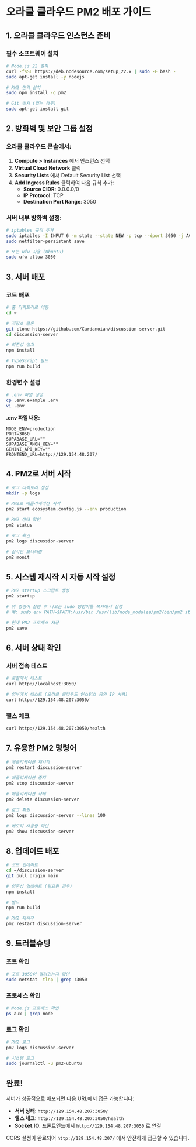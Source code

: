 # 오라클 클라우드 PM2 배포 가이드

## 1. 오라클 클라우드 인스턴스 준비

### 필수 소프트웨어 설치

```bash
# Node.js 22 설치
curl -fsSL https://deb.nodesource.com/setup_22.x | sudo -E bash -
sudo apt-get install -y nodejs

# PM2 전역 설치
sudo npm install -g pm2

# Git 설치 (없는 경우)
sudo apt-get install git
```

## 2. 방화벽 및 보안 그룹 설정

### 오라클 클라우드 콘솔에서:

1. **Compute > Instances** 에서 인스턴스 선택
2. **Virtual Cloud Network** 클릭
3. **Security Lists** 에서 Default Security List 선택
4. **Add Ingress Rules** 클릭하여 다음 규칙 추가:
   - **Source CIDR**: 0.0.0.0/0
   - **IP Protocol**: TCP
   - **Destination Port Range**: 3050

### 서버 내부 방화벽 설정:

```bash
# iptables 규칙 추가
sudo iptables -I INPUT 6 -m state --state NEW -p tcp --dport 3050 -j ACCEPT
sudo netfilter-persistent save

# 또는 ufw 사용 (Ubuntu)
sudo ufw allow 3050
```

## 3. 서버 배포

### 코드 배포

```bash
# 홈 디렉토리로 이동
cd ~

# 저장소 클론
git clone https://github.com/Cardanoian/discussion-server.git
cd discussion-server

# 의존성 설치
npm install

# TypeScript 빌드
npm run build
```

### 환경변수 설정

```bash
# .env 파일 생성
cp .env.example .env
vi .env
```

**.env 파일 내용:**

```env
NODE_ENV=production
PORT=3050
SUPABASE_URL=""
SUPABASE_ANON_KEY=""
GEMINI_API_KEY=""
FRONTEND_URL=http://129.154.48.207/
```

## 4. PM2로 서버 시작

```bash
# 로그 디렉토리 생성
mkdir -p logs

# PM2로 애플리케이션 시작
pm2 start ecosystem.config.js --env production

# PM2 상태 확인
pm2 status

# 로그 확인
pm2 logs discussion-server

# 실시간 모니터링
pm2 monit
```

## 5. 시스템 재시작 시 자동 시작 설정

```bash
# PM2 startup 스크립트 생성
pm2 startup

# 위 명령어 실행 후 나오는 sudo 명령어를 복사해서 실행
# 예: sudo env PATH=$PATH:/usr/bin /usr/lib/node_modules/pm2/bin/pm2 startup systemd -u ubuntu --hp /home/ubuntu

# 현재 PM2 프로세스 저장
pm2 save
```

## 6. 서버 상태 확인

### 서버 접속 테스트

```bash
# 로컬에서 테스트
curl http://localhost:3050/

# 외부에서 테스트 (오라클 클라우드 인스턴스 공인 IP 사용)
curl http://129.154.48.207:3050/
```

### 헬스 체크

```bash
curl http://129.154.48.207:3050/health
```

## 7. 유용한 PM2 명령어

```bash
# 애플리케이션 재시작
pm2 restart discussion-server

# 애플리케이션 중지
pm2 stop discussion-server

# 애플리케이션 삭제
pm2 delete discussion-server

# 로그 확인
pm2 logs discussion-server --lines 100

# 메모리 사용량 확인
pm2 show discussion-server
```

## 8. 업데이트 배포

```bash
# 코드 업데이트
cd ~/discussion-server
git pull origin main

# 의존성 업데이트 (필요한 경우)
npm install

# 빌드
npm run build

# PM2 재시작
pm2 restart discussion-server
```

## 9. 트러블슈팅

### 포트 확인

```bash
# 포트 3050이 열려있는지 확인
sudo netstat -tlnp | grep :3050
```

### 프로세스 확인

```bash
# Node.js 프로세스 확인
ps aux | grep node
```

### 로그 확인

```bash
# PM2 로그
pm2 logs discussion-server

# 시스템 로그
sudo journalctl -u pm2-ubuntu
```

## 완료!

서버가 성공적으로 배포되면 다음 URL에서 접근 가능합니다:

- **서버 상태**: `http://129.154.48.207:3050/`
- **헬스 체크**: `http://129.154.48.207:3050/health`
- **Socket.IO**: 프론트엔드에서 `http://129.154.48.207:3050` 로 연결

CORS 설정이 완료되어 `http://129.154.48.207/` 에서 안전하게 접근할 수 있습니다.
